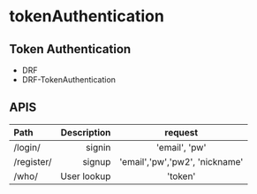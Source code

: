 # tokenAuthentication
## Token Authentication
- DRF
- DRF-TokenAuthentication

## APIS
|Path|Description|request|
|:---|---:|:---:|
|/login/|signin|'email', 'pw'|
|/register/|signup|'email','pw','pw2', 'nickname'|
|/who/|User lookup|'token'|
